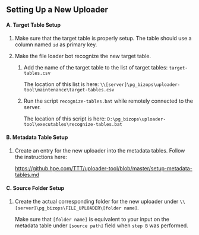 ## Setting Up a New Uploader

#### A. Target Table Setup

1. Make sure that the target table is properly setup. The table should use a column named ```id``` as primary key.

2. Make the file loader bot recognize the new target table.
    1. Add the name of the target table to the list of target tables: ```target-tables.csv```
    
        The location of this list is here: ```\\[server]\pg_bizops\uploader-tool\maintenance\target-tables.csv```

    2. Run the script ```recognize-tables.bat``` while remotely connected to the server.
    
        The location of this script is here: ```D:\pg_bizops\uploader-tool\executables\recognize-tables.bat```

#### B. Metadata Table Setup

1. Create an entry for the new uploader into the metadata tables. Follow the instructions here:

    https://github.hpe.com/TTT/uploader-tool/blob/master/setup-metadata-tables.md

#### C. Source Folder Setup

1. Create the actual corresponding folder for the new uploader under ```\\[server]\pg_bizops\FILE_UPLOADER\[folder name]```.

    Make sure that ```[folder name]``` is equivalent to your input on the metadata table under ```[source path]``` field when ```step B``` was performed.
